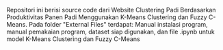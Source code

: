 Repositori ini berisi source code dari Website Clustering Padi Berdasarkan Produktivitas Panen Padi Menggunakan K-Means Clustering dan Fuzzy C-Means.
Pada folder "External Files" terdapat: Manual instalasi program, manual pemakaian program, dataset siap digunakan, dan file .ipynb untuk model K-Means Clustering dan Fuzzy C-Means
